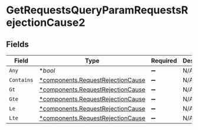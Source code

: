 # GetRequestsQueryParamRequestsRejectionCause2


## Fields

| Field                                                                                 | Type                                                                                  | Required                                                                              | Description                                                                           |
| ------------------------------------------------------------------------------------- | ------------------------------------------------------------------------------------- | ------------------------------------------------------------------------------------- | ------------------------------------------------------------------------------------- |
| `Any`                                                                                 | **bool*                                                                               | :heavy_minus_sign:                                                                    | N/A                                                                                   |
| `Contains`                                                                            | [*components.RequestRejectionCause](../../models/components/requestrejectioncause.md) | :heavy_minus_sign:                                                                    | N/A                                                                                   |
| `Gt`                                                                                  | [*components.RequestRejectionCause](../../models/components/requestrejectioncause.md) | :heavy_minus_sign:                                                                    | N/A                                                                                   |
| `Gte`                                                                                 | [*components.RequestRejectionCause](../../models/components/requestrejectioncause.md) | :heavy_minus_sign:                                                                    | N/A                                                                                   |
| `Le`                                                                                  | [*components.RequestRejectionCause](../../models/components/requestrejectioncause.md) | :heavy_minus_sign:                                                                    | N/A                                                                                   |
| `Lte`                                                                                 | [*components.RequestRejectionCause](../../models/components/requestrejectioncause.md) | :heavy_minus_sign:                                                                    | N/A                                                                                   |